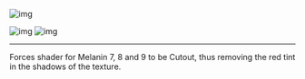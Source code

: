![img](https://purpleorangegames.com/NoReddishBodies/SteamImages/NoReddishBodies.png)

![img](https://purpleorangegames.com/NoReddishBodies/SteamImages/TemplateScreenshot1.png)
![img](https://purpleorangegames.com/NoReddishBodies/SteamImages/TemplateScreenshot2.png)

---

Forces shader for Melanin 7, 8 and 9 to be Cutout, thus removing the red tint in the shadows of the texture.